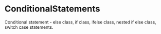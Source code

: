# ConditionalStatements
Conditional statement -  else class, if class, ifelse class, nested if else class, switch case statements.
